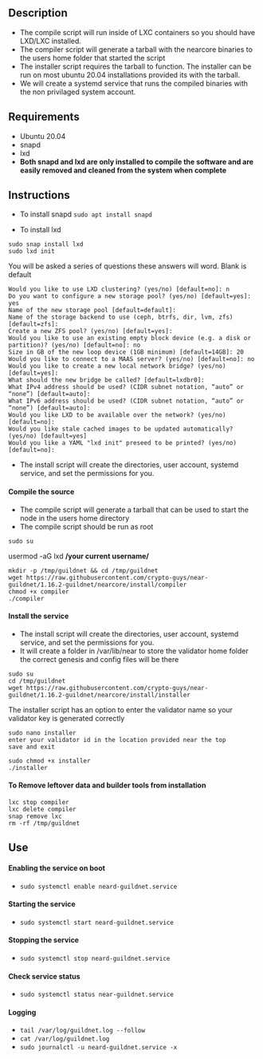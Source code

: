 ## Description

- The compile script will run inside of LXC containers so you should have LXD/LXC installed.
- The compiler script will generate a tarball with the nearcore binaries to the users home folder that started the script
- The installer script requires the tarball to function. The installer can be run on most ubuntu 20.04 installations provided its with the tarball.
- We will create a systemd service that runs the compiled binaries with the non privilaged system account.

## Requirements

- Ubuntu 20.04 
- snapd
- lxd 
- **Both snapd and lxd are only installed to compile the software and are easily removed and cleaned from the system when complete**


    
## Instructions

- To install snapd
```sudo apt install snapd```

- To install lxd

```
sudo snap install lxd
sudo lxd init
```
You will be asked a series of questions these answers will word. Blank is default
```
Would you like to use LXD clustering? (yes/no) [default=no]: n
Do you want to configure a new storage pool? (yes/no) [default=yes]: yes
Name of the new storage pool [default=default]: 
Name of the storage backend to use (ceph, btrfs, dir, lvm, zfs) [default=zfs]: 
Create a new ZFS pool? (yes/no) [default=yes]: 
Would you like to use an existing empty block device (e.g. a disk or partition)? (yes/no) [default=no]: no
Size in GB of the new loop device (1GB minimum) [default=14GB]: 20
Would you like to connect to a MAAS server? (yes/no) [default=no]: no
Would you like to create a new local network bridge? (yes/no) [default=yes]: 
What should the new bridge be called? [default=lxdbr0]: 
What IPv4 address should be used? (CIDR subnet notation, “auto” or “none”) [default=auto]: 
What IPv6 address should be used? (CIDR subnet notation, “auto” or “none”) [default=auto]: 
Would you like LXD to be available over the network? (yes/no) [default=no]: 
Would you like stale cached images to be updated automatically? (yes/no) [default=yes] 
Would you like a YAML "lxd init" preseed to be printed? (yes/no) [default=no]:
```


- The install script will create the directories, user account, systemd service, and set the permissions for you.

#### Compile the source

- The compile script will generate a tarball that can be used to start the node in the users home directory
- The compile script should be run as root
```
sudo su
```
usermod -aG lxd **/your current username/**
```
mkdir -p /tmp/guildnet && cd /tmp/guildnet
wget https://raw.githubusercontent.com/crypto-guys/near-guildnet/1.16.2-guildnet/nearcore/install/compiler 
chmod +x compiler
./compiler
```

#### Install the service

- The install script will create the directories, user account, systemd service, and set the permissions for you.
- It will create a folder in /var/lib/near to store the validator home folder the correct genesis and config files will be there
```
sudo su
cd /tmp/guildnet
wget https://raw.githubusercontent.com/crypto-guys/near-guildnet/1.16.2-guildnet/nearcore/install/installer
```
The installer script has an option to enter the validator name so your validator key is generated correctly
```
sudo nano installer
enter your validator id in the location provided near the top
save and exit
```
```
sudo chmod +x installer
./installer
```

#### To Remove leftover data and builder tools from installation
```
lxc stop compiler
lxc delete compiler
snap remove lxc
rm -rf /tmp/guildnet
```

## Use


#### Enabling the service on boot
- ```sudo systemctl enable neard-guildnet.service```

#### Starting the service 
- ```sudo systemctl start neard-guildnet.service```

#### Stopping the service 
- ```sudo systemctl stop neard-guildnet.service```

#### Check service status
- ```sudo systemctl status near-guildnet.service```

#### Logging

- ```tail /var/log/guildnet.log --follow```
- ```cat /var/log/guildnet.log```
- ```sudo journalctl -u neard-guildnet.service -x```
